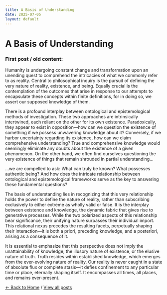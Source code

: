 ```yaml
---
title: A Basis of Understanding
date: 2025-07-05
layout: default
---
```


# A Basis of Understanding
### First post / old content:

Humanity is undergoing constant change and transformation upon an unending quest to comprehend the intricacies of what we commonly refer to as reality. Central to philosophical inquiry is the pursuit of defining the very nature of reality, existence, and being. Equally crucial is the contemplation of the outcomes that arise in response to our attempts to encapsulate these concepts within finite definitions, for in doing so, we assert our supposed knowledge of them.

There is a profound interplay between ontological and epistemological methods of investigation. These two approaches are intrinsically intertwined, each reliant on the other for its own existence. Paradoxically, they appear to exist in opposition—how can we question the existence of something if we possess unwavering knowledge about it? Conversely, if we harbor uncertainty regarding its existence, how can we claim comprehensive understanding? True and comprehensive knowledge would seemingly eliminate any doubts about the existence of a given phenomenon. On the other hand, we often find ourselves questioning the very existence of things that remain shrouded in partial understanding...

...we are compelled to ask: What can truly be known? What possesses authentic being? And how does the intricate relationship between ontological and epistemological frameworks serve as the key to answering these fundamental questions?

The basis of understanding lies in recognizing that this very relationship holds the power to define the nature of reality, rather than subscribing exclusively to either extreme as wholly valid or false. It is the interplay between existence and knowledge, the dynamic fabric that gives rise to generative processes. While the two polarized aspects of this relationship bear significance, their unifying nature surpasses their individual import. This relational nexus precedes the resulting facets, perpetually shaping their interaction—it is both a priori, preceding knowledge, and a posteriori, arising as a consequence of it.

​It is essential to emphasize that this perspective does not imply the unattainability of knowledge, the illusory nature of existence, or the elusive nature of truth. Truth resides within established knowledge, which emerges from the ever-evolving nature of reality. Our reality is never caught in a state of absolute flux or complete stasis—it defies confinement to any particular time or place, eternally shaping itself. It encompasses all times, all places, and remains ever-present.


[← Back to Home](/)
/
[View all posts](/posts)